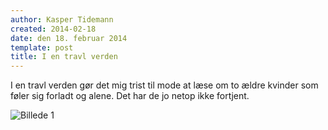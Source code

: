 ```yaml
---
author: Kasper Tidemann
created: 2014-02-18
date: den 18. februar 2014
template: post
title: I en travl verden
---
```


I en travl verden gør det mig trist til mode at læse om to ældre kvinder som føler sig forladt og alene. Det har de jo netop ikke fortjent.

![Billede 1](/photos/i-en-travl-verden/1.jpg)